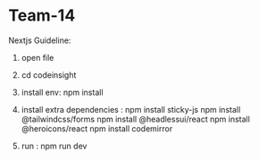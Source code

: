 # Team-14

Nextjs Guideline:
1. open file

2. cd codeinsight

3. install env: npm install

4. install extra dependencies : 
npm install sticky-js 
npm install @tailwindcss/forms
npm install @headlessui/react
npm install @heroicons/react
npm install codemirror

5. run : npm run dev
